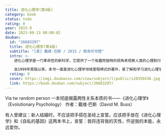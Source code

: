 ```yaml
---
title: 进化心理学(第4版)
category: book
status: todo
rating: 0
year: 2015-9
date: 2023-09-13 08:00:02
douban:
  id: "26683297"
  title: 进化心理学(第4版)
  subtitle: "[美] 戴维·巴斯 / 2015 / 商务印书馆"
  intro: >-
    进化心理学是一门革命性的新科学，它提供了一个有趣而独特的视角来观察人类的心理和行为，是现代心理学和进化生物学在理论上的真正融合。作者戴维巴斯是进化心理学领域的权威学者和领军人物，他在本书中对进化心理学这一日新月异的领域进行了全面而深入的回顾和展望。全书论述的主题是按照适应性问题来展开的，从生存挑战、择偶、抚育、亲属到群体生活的挑战，包括合作、攻击、性冲突、地位以及社会等级。各章不仅介绍必备的理论背景，而且还提供了生动具体的实例，帮助读者透彻地理解这一领域。作者的写作风格清晰简洁，轻松易读，逻辑严密，引人入胜，即便是普通读者也可以将书中学到的相关知识应用于理解自身和他人的生活。

    自1999年首版以来，本书一直是进化心理学领域里程碑式的著作，是了解和学习进化心理学的必读书。最新第4版不仅增添了400余条新文献，而且增加了大量内容，包括：跨文化研究、生理学研究、遗传学和脑成像等研究方法；进化形成的导航机制理论；火和烹饪；凶杀；模仿择偶行为；男性择偶偏好对他们实际择偶行为的影响；等等。
  rating: 9
  cover: https://img1.doubanio.com/view/subject/l/public/s28359438.jpg
  link: https://book.douban.com/subject/26683297/
---
```


Via tw random person 一本彻底揭露两性关系本质的书——《进化心理学》（Evolutionary Psychology）
作者：戴维·巴斯（David M. Buss）

有人曾建议：新人结婚时，不应该把手搭在圣经上宣誓。应该把手放在《进化心理学》和《自私的基因》这两本书上，宣誓：我将违背我的天性，忤逆我的本能，永远爱你。
